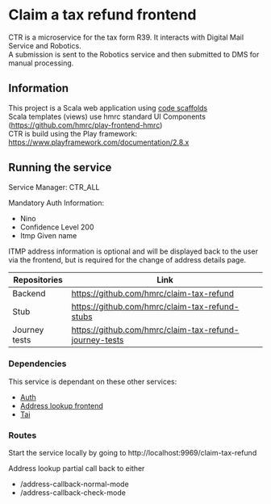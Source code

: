 # Claim a tax refund frontend

CTR is a microservice for the tax form R39. It interacts with Digital Mail Service and Robotics.
<br/>A submission is sent to the Robotics service and then submitted to DMS for manual processing.

## Information

This project is a Scala web application using [code scaffolds](https://github.com/hmrc/hmrc-frontend-scaffold.g8)
<br/>Scala templates (views) use hmrc standard UI Components (https://github.com/hmrc/play-frontend-hmrc)
<br/>CTR is build using the Play framework: https://www.playframework.com/documentation/2.8.x

## Running the service

Service Manager: CTR_ALL

Mandatory Auth Information:
- Nino
- Confidence Level 200
- Itmp Given name

ITMP address information is optional and will be displayed back to the user via the frontend, but
is required for the change of address details page.

|Repositories|Link|
|------------|----|
|Backend|https://github.com/hmrc/claim-tax-refund|
|Stub|https://github.com/hmrc/claim-tax-refund-stubs|
|Journey tests|https://github.com/hmrc/claim-tax-refund-journey-tests|

### Dependencies

This service is dependant on these other services:
- [Auth](https://github.com/hmrc/auth)
- [Address lookup frontend](https://github.com/hmrc/address-lookup-frontend)
- [Tai](https://github.com/hmrc/tai)

### Routes

Start the service locally by going to http://localhost:9969/claim-tax-refund

Address lookup partial call back to either
- /address-callback-normal-mode
- /address-callback-check-mode

